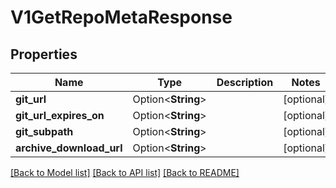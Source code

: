 # V1GetRepoMetaResponse

## Properties

Name | Type | Description | Notes
------------ | ------------- | ------------- | -------------
**git_url** | Option<**String**> |  | [optional]
**git_url_expires_on** | Option<**String**> |  | [optional]
**git_subpath** | Option<**String**> |  | [optional]
**archive_download_url** | Option<**String**> |  | [optional]

[[Back to Model list]](../README.md#documentation-for-models) [[Back to API list]](../README.md#documentation-for-api-endpoints) [[Back to README]](../README.md)


